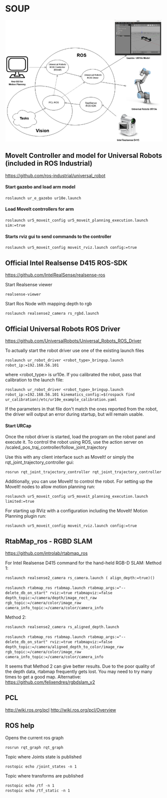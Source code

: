 # SOUP




![ROS_Diagram](/images/ros_diagram.png)




## MoveIt Controller and model for Universal Robots (included in ROS Industrial)
https://github.com/ros-industrial/universal_robot

#### Start gazebo and load arm model

    roslaunch ur_e_gazebo ur10e.launch

#### Load MoveIt contrrollers for arm

    roslaunch ur5_moveit_config ur5_moveit_planning_execution.launch sim:=true

#### Starts rviz gui to send commands to the controller

    roslaunch ur5_moveit_config moveit_rviz.launch config:=true



## Official Intel Realsense D415 ROS-SDK 
https://github.com/IntelRealSense/realsense-ros

Start Realsense viewer
    
    realsense-viewer

Start Ros Node with mapping depth to rgb
    
    roslaunch realsense2_camera rs_rgbd.launch


## Official Universal Robots ROS Driver
https://github.com/UniversalRobots/Universal_Robots_ROS_Driver

To actually start the robot driver use one of the existing launch files

    roslaunch ur_robot_driver <robot_type>_bringup.launch robot_ip:=192.168.56.101

where <robot_type> is ur10e. 
If you calibrated the robot, pass that calibration to the launch file:

    roslaunch ur_robot_driver <robot_type>_bringup.launch robot_ip:=192.168.56.101 kinematics_config:=$(rospack find ur_calibration)/etc/ur10e_example_calibration.yaml

If the parameters in that file don't match the ones reported from the robot, the driver will output an error during startup, but will remain usable.

#### Start URCap
Once the robot driver is started, load the program on the robot panel and execute it. 
To control the robot using ROS, use the action server on /scaled_pos_traj_controller/follow_joint_trajectory

Use this with any client interface such as MoveIt! or simply the rqt_joint_trajectory_controller gui:

    rosrun rqt_joint_trajectory_controller rqt_joint_trajectory_controller

Additionally, you can use MoveIt! to control the robot. For setting up the MoveIt! nodes to allow motion planning run:

    roslaunch ur5_moveit_config ur5_moveit_planning_execution.launch limited:=true

For starting up RViz with a configuration including the MoveIt! Motion Planning plugin run:

    roslaunch ur5_moveit_config moveit_rviz.launch config:=true



## RtabMap_ros - RGBD SLAM
https://github.com/introlab/rtabmap_ros

For Intel Realsense D415 command for the hand-held RGB-D SLAM:
Method 1:
    
    roslaunch realsense2_camera rs_camera.launch ( align_depth:=true)()
    
    roslaunch rtabmap_ros rtabmap.launch rtabmap_args:="--delete_db_on_start" rviz:=true rtabmapviz:=false     depth_topic:=/camera/depth/image_rect_raw rgb_topic:=/camera/color/image_raw camera_info_topic:=/camera/color/camera_info

Method 2:

    roslaunch realsense2_camera rs_aligned_depth.launch

    roslaunch rtabmap_ros rtabmap.launch rtabmap_args:="--delete_db_on_start" rviz:=true rtabmapviz:=false depth_topic:=/camera/aligned_depth_to_color/image_raw rgb_topic:=/camera/color/image_raw camera_info_topic:=/camera/color/camera_info

It seems that Method 2 can give better results. Due to the poor quality of the depth data, rtabmap frequently gets lost. You may need to try many times to get a good map.
Alternative: https://github.com/felixendres/rgbdslam_v2



## PCL
http://wiki.ros.org/pcl
http://wiki.ros.org/pcl/Overview




## ROS help
Opens the current ros graph

    rosrun rqt_graph rqt_graph

Topic where Joints state is published  

    rostopic echo /joint_states -n 1

Topic where transforms are published

    rostopic echo /tf -n 1
    rostopic echo /tf_static -n 1
